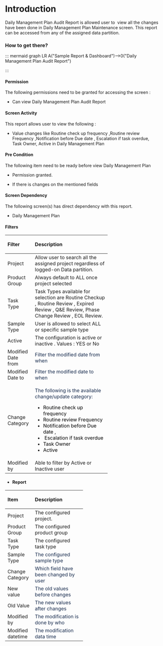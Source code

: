 # Introduction

Daily Management Plan Audit Report is allowed user to 
view all the changes have been done in Daily Management Plan Maintenance screen. This report can be accessed from any of the assigned data partition.


### How to get there?



::: mermaid
graph LR
A("Sample Report & Dashboard")-->0("Daily Management Plan Audit Report")

:::


#### **Permission** 


The following permissions need to be granted for accessing the screen :

- Can view Daily Management Plan Audit Report


#### Screen Activity


This report allows user to view the following :

- Value changes like Routine check up frequency ,Routine review Frequency ,Notification before Due date , Escalation if task overdue, Task Owner, Active in Daily Management Plan


#### Pre Condition


The following item need to be ready before view Daily Management Plan

- Permission granted.


- If there is changes on the mentioned fields



#### Screen Dependency


The following screen(s) has direct dependency with this report.

- Daily Management Plan


#### Filters 


<table class="relative-table confluenceTable" style="width: 66.852%;"><colgroup><col style="width: 12.6886%;" /><col style="width: 87.3244%;" /></colgroup><thead><tr><th style="text-align: left;" class="confluenceTh"><p>Filter</p></th><th style="text-align: left;" class="confluenceTh"><p>Description</p></th></tr></thead><tbody><tr><td style="text-align: left;" class="confluenceTd">Project</td><td style="text-align: left;" class="confluenceTd">Allow user to search all the assigned project regardless of logged-on Data partition.</td></tr><tr><td style="text-align: left;" class="confluenceTd">Product Group</td><td style="text-align: left;" class="confluenceTd">Always default to ALL once project selected</td></tr><tr><td style="text-align: left;" class="confluenceTd">Task Type</td><td style="text-align: left;" class="confluenceTd">Task Types available for selection are Routine Checkup , Routine Review , Expired Review , Q&E Review, Phase Change Review , EOL Review.</td></tr><tr><td style="text-align: left;" colspan="1" class="confluenceTd">Sample Type</td><td style="text-align: left;" colspan="1" class="confluenceTd">User is allowed to select ALL or specific sample type</td></tr><tr><td colspan="1" class="confluenceTd">Active</td><td colspan="1" class="confluenceTd">The configuration is active or inactive . Values : YES or No </td></tr><tr><td colspan="1" class="confluenceTd">Modified Date from</td><td colspan="1" class="confluenceTd"><span style="color: rgb(23,43,77);">Filter the modified date from when</span></td></tr><tr><td colspan="1" class="confluenceTd">Modified Date to</td><td colspan="1" class="confluenceTd"><span style="color: rgb(23,43,77);">Filter the modified date to when</span></td></tr><tr><td colspan="1" class="confluenceTd">Change Category </td><td colspan="1" class="confluenceTd"><p><span style="color: rgb(23,43,77);">The following is the available change/update category:</span></p><ul><li><span style="color: rgb(23,43,77);"><span style="color: rgb(0,0,0);">Routine check up frequency </span></span></li><li><span style="color: rgb(23,43,77);"><span style="color: rgb(0,0,0);">Routine review Frequency </span></span></li><li><span style="color: rgb(23,43,77);"><span style="color: rgb(0,0,0);">Notification before Due date ,</span></span></li><li><span style="color: rgb(23,43,77);"><span style="color: rgb(0,0,0);"> Escalation if task overdue</span></span></li><li><span style="color: rgb(23,43,77);"><span style="color: rgb(0,0,0);">Task Owner</span></span></li><li><span style="color: rgb(23,43,77);"><span style="color: rgb(0,0,0);">Active</span></span></li></ul></td></tr><tr><td colspan="1" class="confluenceTd">Modified by </td><td colspan="1" class="confluenceTd">Able to filter by Active or Inactive user</td></tr></tbody></table>


- #### Report

<table class="relative-table confluenceTable" style="width: 50.8687%;"><colgroup><col style="width: 18.3328%;" /><col style="width: 81.6809%;" /></colgroup><thead><tr><th style="text-align: left;" class="confluenceTh"><p>Item </p></th><th style="text-align: left;" class="confluenceTh"><p>Description</p></th></tr></thead><tbody><tr><td style="text-align: left;" class="confluenceTd">Project</td><td style="text-align: left;" class="confluenceTd">The configured project.</td></tr><tr><td style="text-align: left;" class="confluenceTd">Product Group</td><td style="text-align: left;" class="confluenceTd">The configured product group</td></tr><tr><td style="text-align: left;" class="confluenceTd">Task Type</td><td style="text-align: left;" class="confluenceTd">The configured task type</td></tr><tr><td style="text-align: left;" colspan="1" class="confluenceTd">Sample Type</td><td style="text-align: left;" colspan="1" class="confluenceTd"><span style="color: rgb(23,43,77);">The configured sample type</span></td></tr><tr><td style="text-align: left;" colspan="1" class="confluenceTd">Change Category </td><td style="text-align: left;" colspan="1" class="confluenceTd"><span style="color: rgb(23,43,77);">Which field have been changed by user</span></td></tr><tr><td style="text-align: left;" colspan="1" class="confluenceTd">New value</td><td style="text-align: left;" colspan="1" class="confluenceTd"><span style="color: rgb(23,43,77);">The old values before changes</span></td></tr><tr><td colspan="1" class="confluenceTd">Old Value</td><td colspan="1" class="confluenceTd"><span style="color: rgb(23,43,77);">The new values after changes</span></td></tr><tr><td colspan="1" class="confluenceTd">Modified by</td><td colspan="1" class="confluenceTd"><span style="color: rgb(23,43,77);">The modification is done by who</span></td></tr><tr><td colspan="1" class="confluenceTd">Modified datetime</td><td colspan="1" class="confluenceTd"><span style="color: rgb(23,43,77);">The modification data time</span></td></tr></tbody></table>

